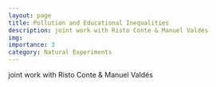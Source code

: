 ```yaml
---
layout: page
title: Pollution and Educational Inequalities
description: joint work with Risto Conte & Manuel Valdés
img:
importance: 3
category: Natural Experiments
---
```


joint work with Risto Conte & Manuel Valdés